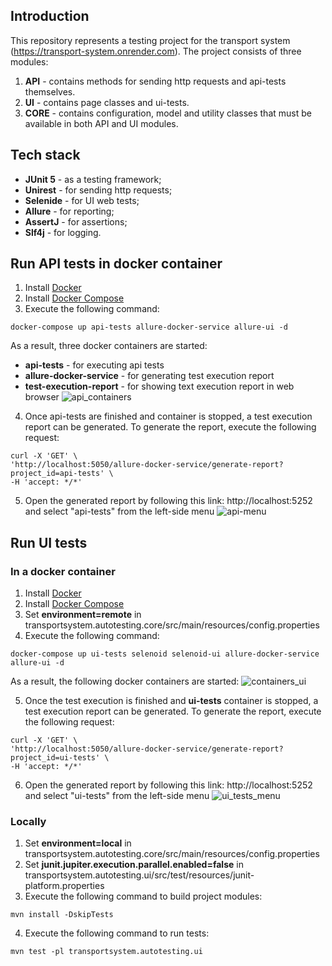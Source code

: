 ## Introduction
This repository represents a testing project for the transport system (https://transport-system.onrender.com).
The project consists of three modules:
1. **API** - contains methods for sending http requests and api-tests themselves.
2. **UI** - contains page classes and ui-tests.
3. **CORE** - contains configuration, model and utility classes that must be available in both API and UI modules.

## Tech stack
* **JUnit 5** - as a testing framework;
* **Unirest** - for sending http requests;
* **Selenide** - for UI web tests;
* **Allure** - for reporting;
* **AssertJ** - for assertions;
* **Slf4j** - for logging.

## Run API tests in docker container
1. Install [Docker](https://docs.docker.com/install/)
2. Install [Docker Compose](https://docs.docker.com/compose/install/)
3. Execute the following command:
```
docker-compose up api-tests allure-docker-service allure-ui -d
```

As a result, three docker containers are started:
* **api-tests** - for executing api tests
* **allure-docker-service** - for generating test execution report
* **test-execution-report** - for showing text execution report in web browser
![api_containers](https://github.com/user-attachments/assets/43fb1722-8c88-407a-9a1c-e01c9d1239da)

4. Once api-tests are finished and container is stopped, a test execution report can be generated. To generate the report, execute the following request:
```
curl -X 'GET' \
'http://localhost:5050/allure-docker-service/generate-report?project_id=api-tests' \
-H 'accept: */*'
```

5. Open the generated report by following this link: http://localhost:5252 and select "api-tests" from the left-side menu
![api-menu](https://github.com/user-attachments/assets/f228d7a9-f40b-4e17-ad82-ffb5c06b66bf)

## Run UI tests
### In a docker container
1. Install [Docker](https://docs.docker.com/install/)
2. Install [Docker Compose](https://docs.docker.com/compose/install/)
3.  Set **environment=remote** in transportsystem.autotesting.core/src/main/resources/config.properties
4. Execute the following command:
```
docker-compose up ui-tests selenoid selenoid-ui allure-docker-service allure-ui -d
```
As a result, the following docker containers are started:
![containers_ui](https://github.com/user-attachments/assets/4f9855f3-88b8-4e7f-ae93-e173ab2d5ad0)

5. Once the test execution is finished and **ui-tests** container is stopped, a test execution report can be generated. To generate the report, execute the following request:
```
curl -X 'GET' \
'http://localhost:5050/allure-docker-service/generate-report?project_id=ui-tests' \
-H 'accept: */*'
```

6. Open the generated report by following this link: http://localhost:5252 and select "ui-tests" from the left-side menu
![ui_tests_menu](https://github.com/user-attachments/assets/81f67a07-1cf6-4532-be81-1b82ab8ea59d)

### Locally
1. Set **environment=local** in transportsystem.autotesting.core/src/main/resources/config.properties
2. Set **junit.jupiter.execution.parallel.enabled=false** in transportsystem.autotesting.ui/src/test/resources/junit-platform.properties
3. Execute the following command to build project modules:
```
mvn install -DskipTests
```
4. Execute the following command to run tests:
```
mvn test -pl transportsystem.autotesting.ui
```
